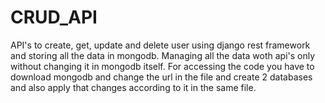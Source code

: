 # CRUD_API
API's to create, get, update and delete user using django rest framework and storing all the data in mongodb. Managing all the data woth api's only without changing it in mongodb itself.
For accessing the code you have to download mongodb and change the url in the file and create 2 databases and also apply that changes according to it in the same file.
